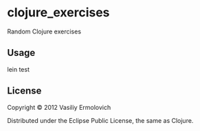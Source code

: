 # clojure_exercises

Random Clojure exercises

## Usage

  lein test

## License

Copyright © 2012 Vasiliy Ermolovich

Distributed under the Eclipse Public License, the same as Clojure.
